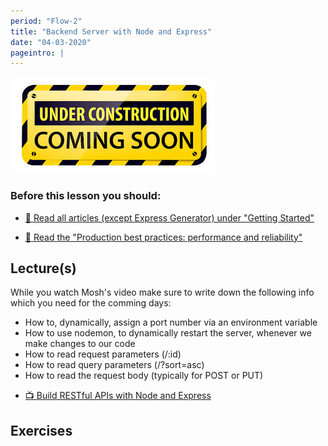 ```yaml
---
period: "Flow-2"
title: "Backend Server with Node and Express"
date: "04-03-2020"
pageintro: |
---
```


![Under construction](../../images/underconstruction.jpg)

### Before this lesson you should:

<!--BEGIN readings ##-->

- [:book: Read all articles (except Express Generator) under "Getting Started"](https://expressjs.com/en/starter/installing.html)
- [:book: Read the "Production best practices: performance and reliability"](https://expressjs.com/en/advanced/best-practice-performance.html)


    <!--END readings ##-->

## Lecture(s)

While you watch Mosh's video make sure to write down the following info which you need for the comming days:

- How to, dynamically, assign a port number via an environment variable
- How to use nodemon, to dynamically restart the server, whenever we make changes to our code
- How to read request parameters (/:id)
- How to read query parameters (/?sort=asc)
- How to read the request body (typically for POST or PUT)

<!--BEGIN lectures ##-->

- [:tv: Build RESTful APIs with Node and Express](https://www.youtube.com/watch?v=pKd0Rpw7O48)
  <!--END lectures ##-->

## Exercises

<!--BEGIN exercises ##-->

<!--END exercises ##-->

<!--BEGIN slides ##-->

<!--END slides ##-->

